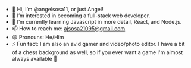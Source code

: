 - 👋 Hi, I’m @angelsosa11, or just Angel!
- 👀 I’m interested in becoming a full-stack web developer.
- 🌱 I’m currently learning Javascript in more detail, React, and Node.js.
- 📫 How to reach me: ajsosa21095@gmail.com
- 😄 Pronouns: He/Him
- ⚡ Fun fact: I am also an avid gamer and video/photo editor. I have a bit of a chess background as well, so if you ever want a game I'm almost always available 😤

<!---
angelsosa11/angelsosa11 is a ✨ special ✨ repository because its `README.md` (this file) appears on your GitHub profile.
You can click the Preview link to take a look at your changes.
--->
